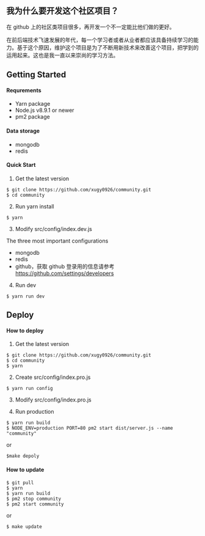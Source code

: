 ## 我为什么要开发这个社区项目？

在 github 上的社区类项目很多，再开发一个不一定能比他们做的更好。

在前后端技术飞速发展的年代，每一个学习者或者从业者都应该具备持续学习的能力。基于这个原因，维护这个项目是为了不断用新技术来改善这个项目，把学到的运用起来。这也是我一直以来崇尚的学习方法。

## Getting Started

#### Requrements

- Yarn package 
- Node.js v8.9.1 or newer
- pm2 package

#### Data storage

- mongodb
- redis

#### Quick Start

1. Get the latest version

```
$ git clone https://github.com/xugy0926/community.git
$ cd community
```

2. Run yarn install

```
$ yarn
```

3. Modify src/config/index.dev.js

The three most important configurations

- mongodb
- redis
- github，获取 github 登录用的信息请参考 https://github.com/settings/developers

4. Run dev

```
$ yarn run dev
```

## Deploy

#### How to deploy

1. Get the latest version

```
$ git clone https://github.com/xugy0926/community.git
$ cd community
$ yarn
```

2. Create src/config/index.pro.js

```
$ yarn run config
```

3. Modify src/config/index.pro.js

4. Run production

```
$ yarn run build
$ NODE_ENV=production PORT=80 pm2 start dist/server.js --name "community"
```

or

```
$make depoly
```

#### How to update

```
$ git pull
$ yarn
$ yarn run build
$ pm2 stop community
$ pm2 start community
```

or

```
$ make update
```
